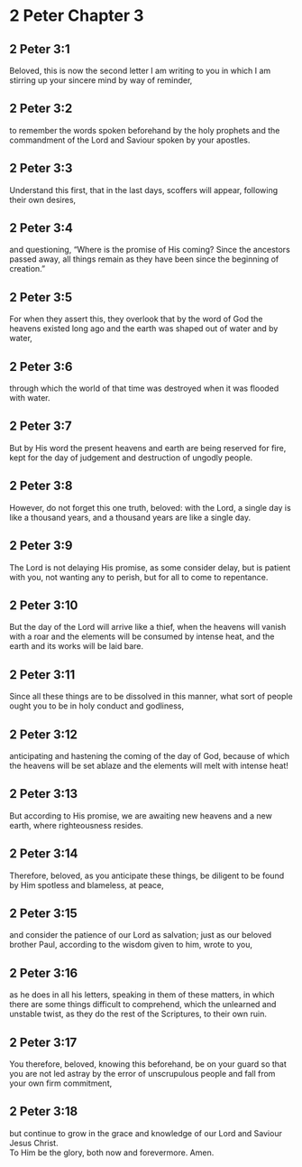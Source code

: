 # 2 Peter Chapter 3

## 2 Peter 3:1

Beloved, this is now the second letter I am writing to you in which I am stirring up your sincere mind by way of reminder,

## 2 Peter 3:2

to remember the words spoken beforehand by the holy prophets and the commandment of the Lord and Saviour spoken by your apostles.

## 2 Peter 3:3

Understand this first, that in the last days, scoffers will appear, following their own desires,

## 2 Peter 3:4

and questioning, “Where is the promise of His coming? Since the ancestors passed away, all things remain as they have been since the beginning of creation.”

## 2 Peter 3:5

For when they assert this, they overlook that by the word of God the heavens existed long ago and the earth was shaped out of water and by water,

## 2 Peter 3:6

through which the world of that time was destroyed when it was flooded with water.

## 2 Peter 3:7

But by His word the present heavens and earth are being reserved for fire, kept for the day of judgement and destruction of ungodly people.

## 2 Peter 3:8

However, do not forget this one truth, beloved: with the Lord, a single day is like a thousand years, and a thousand years are like a single day.

## 2 Peter 3:9

The Lord is not delaying His promise, as some consider delay, but is patient with you, not wanting any to perish, but for all to come to repentance.

## 2 Peter 3:10

But the day of the Lord will arrive like a thief, when the heavens will vanish with a roar and the elements will be consumed by intense heat, and the earth and its works will be laid bare.

## 2 Peter 3:11

Since all these things are to be dissolved in this manner, what sort of people ought you to be in holy conduct and godliness,

## 2 Peter 3:12

anticipating and hastening the coming of the day of God, because of which the heavens will be set ablaze and the elements will melt with intense heat!

## 2 Peter 3:13

But according to His promise, we are awaiting new heavens and a new earth, where righteousness resides.

## 2 Peter 3:14

Therefore, beloved, as you anticipate these things, be diligent to be found by Him spotless and blameless, at peace,

## 2 Peter 3:15

and consider the patience of our Lord as salvation; just as our beloved brother Paul, according to the wisdom given to him, wrote to you,

## 2 Peter 3:16

as he does in all his letters, speaking in them of these matters, in which there are some things difficult to comprehend, which the unlearned and unstable twist, as they do the rest of the Scriptures, to their own ruin.

## 2 Peter 3:17

You therefore, beloved, knowing this beforehand, be on your guard so that you are not led astray by the error of unscrupulous people and fall from your own firm commitment,

## 2 Peter 3:18

but continue to grow in the grace and knowledge of our Lord and Saviour Jesus Christ.  
To Him be the glory, both now and forevermore. Amen.
